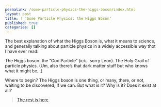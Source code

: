 ```yaml
---
permalink: /some-particle-physics-the-higgs-boson/index.html
layout: post
title: ! 'Some Particle Physics: the Higgs Boson'
published: true
categories: []
---
```

The best explanation of what the Higgs Boson is, what it means to science, and generally talking about particle physics in a widely accessible way thot I have ever read:


The Higgs boson..the “God Particle” (ick…sorry Leon). The Holy Grail of particle physics. (Um, also there’s that dark matter stuff but who knows what it might be…) 

Where to begin? The Higgs boson is one thing, or many, there, or not, waiting to be discovered, if we can. But what is it? Why is it? Does it exist at all? 
<blockquote>

<a href="http://cosmicvariance.com/2007/11/06/higgs-101/">The rest is here</a>.
</blockquote>
